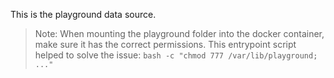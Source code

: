 This is the playground data source.

> Note: When mounting the playground folder into the docker container, make sure it has the correct permissions. This entrypoint script helped to solve the issue:
`bash -c "chmod 777 /var/lib/playground; ..."`